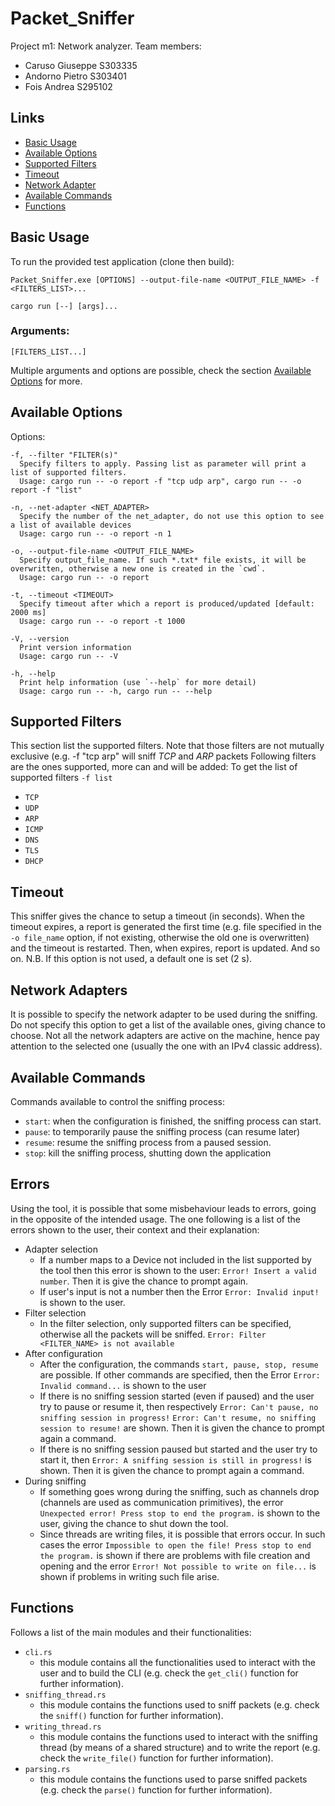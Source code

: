 # Packet_Sniffer

Project m1: Network analyzer.
Team members:
- Caruso Giuseppe S303335
- Andorno Pietro S303401
- Fois Andrea S295102

## Links
- [Basic Usage](#basic-usage)
- [Available Options](#available-options)
- [Supported Filters](#supported-filters)
- [Timeout](#timeout)
- [Network Adapter](#network-adapters)
- [Available Commands](#available-commands)
- [Functions](#functions)

## Basic Usage

To run the provided test application (clone then build):
```
Packet_Sniffer.exe [OPTIONS] --output-file-name <OUTPUT_FILE_NAME> -f <FILTERS_LIST>...
```
```
cargo run [--] [args]...
```

### Arguments:  
```
[FILTERS_LIST...]
```
Multiple arguments and options are possible, check the section [Available Options](#available-options) for more.

## Available Options

Options:
```
-f, --filter "FILTER(s)"
  Specify filters to apply. Passing list as parameter will print a list of supported filters.
  Usage: cargo run -- -o report -f "tcp udp arp", cargo run -- -o report -f "list"

-n, --net-adapter <NET_ADAPTER>
  Specify the number of the net_adapter, do not use this option to see a list of available devices
  Usage: cargo run -- -o report -n 1

-o, --output-file-name <OUTPUT_FILE_NAME>
  Specify output_file_name. If such *.txt* file exists, it will be overwritten, otherwise a new one is created in the `cwd`.
  Usage: cargo run -- -o report

-t, --timeout <TIMEOUT>
  Specify timeout after which a report is produced/updated [default: 2000 ms]
  Usage: cargo run -- -o report -t 1000 

-V, --version
  Print version information
  Usage: cargo run -- -V

-h, --help
  Print help information (use `--help` for more detail)
  Usage: cargo run -- -h, cargo run -- --help
```

## Supported Filters
This section list the supported filters.
Note that those filters are not mutually exclusive (e.g. -f "tcp arp" will sniff *TCP* and *ARP* packets
Following filters are the ones supported, more can and will be added:
To get the list of supported filters `-f list`
- `TCP`
- `UDP`
- `ARP`
- `ICMP`
- `DNS`
- `TLS`
- `DHCP`

## Timeout
This sniffer gives the chance to setup a timeout (in seconds). When the timeout expires, a report is generated the first time (e.g. file specified in the `-o file_name` option, if not existing, otherwise the old one is overwritten) and the timeout is restarted. Then, when expires, report is updated. And so on.
N.B. If this option is not used, a default one is set (2 s).

## Network Adapters
It is possible to specify the network adapter to be used during the sniffing. 
Do not specify this option to get a list of the available ones, giving chance to choose.
Not all the network adapters are active on the machine, hence pay attention to the selected one (usually the one with an IPv4 classic address).

## Available Commands
Commands available to control the sniffing process:
- `start`: when the configuration is finished, the sniffing process can start.
- `pause`: to temporarily pause the sniffing process (can resume later)
- `resume`: resume the sniffing process from a paused session.
- `stop`: kill the sniffing process, shutting down the application

## Errors
Using the tool, it is possible that some misbehaviour leads to errors, going in the opposite of the intended usage.
The one following is a list of the errors shown to the user, their context and their explanation:
- Adapter selection
  - If a number maps to a Device not included in the list supported by the tool then this error is shown to the user: `Error! Insert a valid number`. Then it is give the chance to prompt again.
  - If user's input is not a number then the Error `Error: Invalid input!` is shown to the user.
- Filter selection
  - In the filter selection, only supported filters can be specified, otherwise all the packets will be sniffed. `Error: Filter <FILTER_NAME> is not available`
- After configuration
  - After the configuration, the commands `start, pause, stop, resume` are possible. If other commands are specified, then the Error `Error: Invalid command...` is shown to the user
  - If there is no sniffing session started (even if paused) and the user try to pause or resume it, then respectively `Error: Can't pause, no sniffing session in progress!` `Error: Can't resume, no sniffing session to resume!` are shown. Then it is given the chance to prompt again a command.
  - If there is no sniffing session paused but started and the user try to start it, then `Error: A sniffing session is still in progress!` is shown. Then it is given the chance to prompt again a command.
- During sniffing
  - If something goes wrong during the sniffing, such as channels drop (channels are used as communication primitives), the error `Unexpected error! Press stop to end the program.` is shown to the user, giving the chance to shut down the tool.
  - Since threads are writing files, it is possible that errors occur. In such cases the error `Impossible to open the file! Press stop to end the program.` is shown if there are problems with file creation and opening and the error `Error! Not possible to write on file...` is shown if problems in writing such file arise.
  
## Functions
Follows a list of the main modules and their functionalities:
- `cli.rs`
  - this module contains all the functionalities used to interact with the user and to build the CLI (e.g. check the `get_cli()` function for further information).
- `sniffing_thread.rs`
  - this module contains the functions used to sniff packets (e.g. check the `sniff()` function for further information).
- `writing_thread.rs`
  - this module contains the functions used to interact with the sniffing thread (by means of a shared structure) and to write the report (e.g. check the `write_file()` function for further information).
- `parsing.rs`
  - this module contains the functions used to parse sniffed packets (e.g. check the `parse()` function for further information).
